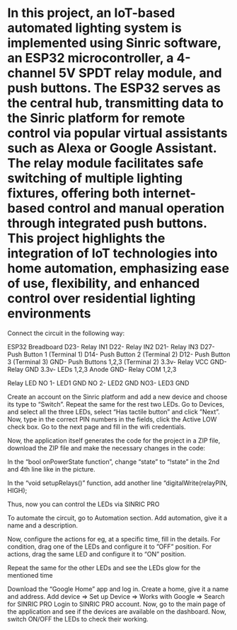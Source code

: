 # In this project, an IoT-based automated lighting system is implemented using Sinric software, an ESP32 microcontroller, a 4-channel 5V SPDT relay module, and push buttons. The ESP32 serves as the central hub, transmitting data to the Sinric platform for remote control via popular virtual assistants such as Alexa or Google Assistant. The relay module facilitates safe switching of multiple lighting fixtures, offering both internet-based control and manual operation through integrated push buttons. This project highlights the integration of IoT technologies into home automation, emphasizing ease of use, flexibility, and enhanced control over residential lighting environments

Connect the circuit in the following way:

ESP32                   Breadboard
D23-                        Relay IN1
D22- 	             Relay IN2
D21-     	             Relay IN3
D27- 	             Push Button 1 (Terminal 1)
D14- 	             Push Button 2 (Terminal 2)
D12- 	             Push Button 3 (Terminal 3)
GND-	             Push Buttons 1,2,3 (Terminal 2)
3.3v- 	             Relay VCC
GND- 	             Relay GND
3.3v- 	             LEDs 1,2,3 Anode
GND-                     Relay COM 1,2,3

Relay                     LED
NO 1-                    LED1 GND
NO 2- 	             LED2 GND
NO3-                      LED3 GND


Create an account on the Sinric platform and add a new device and choose its type to “Switch”.
 Repeat the same for the rest two LEDs.
 Go to Devices, and select all the three LEDs, select “Has tactile button” and click ”Next”.
 Now, type in the correct PIN numbers in the fields, click the Active LOW check box. Go to the next page and fill in the wifi credentials.

Now, the application itself generates the code for the project in a ZIP file, download the ZIP file and make the necessary changes in the code:

In the “bool onPowerState function”, change “state” to “!state” in the 2nd and 4th line like in the picture.

In the “void setupRelays()” function, add another line “digitalWrite(relayPIN, HIGH);

Thus, now you can control the LEDs via SINRIC PRO

To automate the circuit, go to Automation section.
Add automation, give it a name and a description.

Now, configure the actions for eg, at a specific time, fill in the details.
For condition, drag one of the LEDs and configure it to ”OFF” position.
For actions, drag the same LED and configure it to “ON” position.

Repeat the same for the other LEDs and see the LEDs glow for the mentioned time


Download the “Google Home” app and log in.
Create a home, give it a name and address.
Add device => Set up Device => Works with Google => Search for SINRIC PRO
Login to SINRIC PRO account. Now, go to the main page of the application and see if the devices are available on the dashboard.
Now, switch ON/OFF the LEDs to check their working. 








